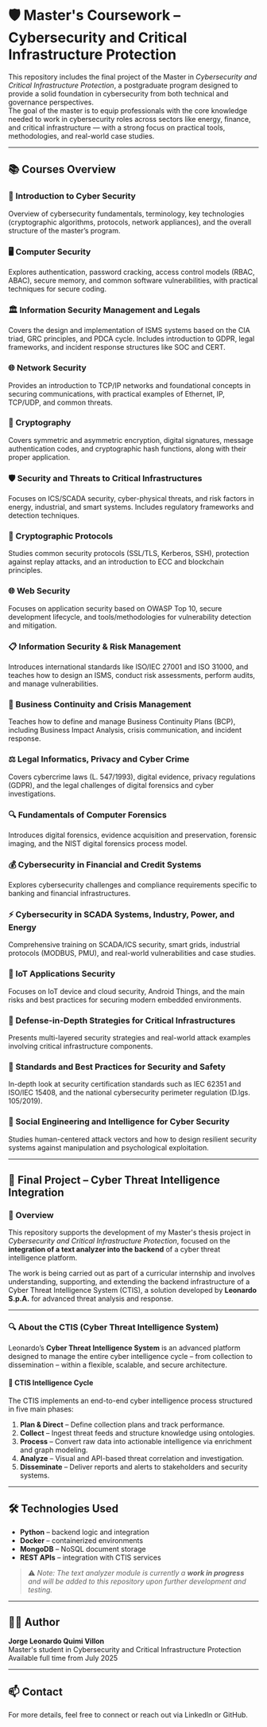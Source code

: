 # 🛡️ Master's Coursework – Cybersecurity and Critical Infrastructure Protection

This repository includes the final project of the Master in *Cybersecurity and Critical Infrastructure Protection*, a postgraduate program designed to provide a solid foundation in cybersecurity from both technical and governance perspectives.  
The goal of the master is to equip professionals with the core knowledge needed to work in cybersecurity roles across sectors like energy, finance, and critical infrastructure — with a strong focus on practical tools, methodologies, and real-world case studies.

---

## 📚 Courses Overview

### 🔐 Introduction to Cyber Security
Overview of cybersecurity fundamentals, terminology, key technologies (cryptographic algorithms, protocols, network appliances), and the overall structure of the master’s program.

### 🖥️ Computer Security
Explores authentication, password cracking, access control models (RBAC, ABAC), secure memory, and common software vulnerabilities, with practical techniques for secure coding.

### 🏛️ Information Security Management and Legals
Covers the design and implementation of ISMS systems based on the CIA triad, GRC principles, and PDCA cycle. Includes introduction to GDPR, legal frameworks, and incident response structures like SOC and CERT.

### 🌐 Network Security
Provides an introduction to TCP/IP networks and foundational concepts in securing communications, with practical examples of Ethernet, IP, TCP/UDP, and common threats.

### 🔑 Cryptography
Covers symmetric and asymmetric encryption, digital signatures, message authentication codes, and cryptographic hash functions, along with their proper application.

### 🛡️ Security and Threats to Critical Infrastructures
Focuses on ICS/SCADA security, cyber-physical threats, and risk factors in energy, industrial, and smart systems. Includes regulatory frameworks and detection techniques.

### 🔐 Cryptographic Protocols
Studies common security protocols (SSL/TLS, Kerberos, SSH), protection against replay attacks, and an introduction to ECC and blockchain principles.

### 🌐 Web Security
Focuses on application security based on OWASP Top 10, secure development lifecycle, and tools/methodologies for vulnerability detection and mitigation.

### 📋 Information Security & Risk Management
Introduces international standards like ISO/IEC 27001 and ISO 31000, and teaches how to design an ISMS, conduct risk assessments, perform audits, and manage vulnerabilities.

### 🔄 Business Continuity and Crisis Management
Teaches how to define and manage Business Continuity Plans (BCP), including Business Impact Analysis, crisis communication, and incident response.

### ⚖️ Legal Informatics, Privacy and Cyber Crime
Covers cybercrime laws (L. 547/1993), digital evidence, privacy regulations (GDPR), and the legal challenges of digital forensics and cyber investigations.

### 🔍 Fundamentals of Computer Forensics
Introduces digital forensics, evidence acquisition and preservation, forensic imaging, and the NIST digital forensics process model.

### 💰 Cybersecurity in Financial and Credit Systems
Explores cybersecurity challenges and compliance requirements specific to banking and financial infrastructures.

### ⚡ Cybersecurity in SCADA Systems, Industry, Power, and Energy
Comprehensive training on SCADA/ICS security, smart grids, industrial protocols (MODBUS, PMU), and real-world vulnerabilities and case studies.

### 📱 IoT Applications Security
Focuses on IoT device and cloud security, Android Things, and the main risks and best practices for securing modern embedded environments.

### 🧱 Defense-in-Depth Strategies for Critical Infrastructures
Presents multi-layered security strategies and real-world attack examples involving critical infrastructure components.

### 📘 Standards and Best Practices for Security and Safety
In-depth look at security certification standards such as IEC 62351 and ISO/IEC 15408, and the national cybersecurity perimeter regulation (D.lgs. 105/2019).

### 🧠 Social Engineering and Intelligence for Cyber Security
Studies human-centered attack vectors and how to design resilient security systems against manipulation and psychological exploitation.

---

## 🧪 Final Project – Cyber Threat Intelligence Integration

### 📘 Overview

This repository supports the development of my Master's thesis project in *Cybersecurity and Critical Infrastructure Protection*, focused on the **integration of a text analyzer into the backend** of a cyber threat intelligence platform.

The work is being carried out as part of a curricular internship and involves understanding, supporting, and extending the backend infrastructure of a Cyber Threat Intelligence System (CTIS), a solution developed by **Leonardo S.p.A.** for advanced threat analysis and response.

---

### 🔍 About the CTIS (Cyber Threat Intelligence System)

Leonardo’s **Cyber Threat Intelligence System** is an advanced platform designed to manage the entire cyber intelligence cycle – from collection to dissemination – within a flexible, scalable, and secure architecture.

#### 🔁 CTIS Intelligence Cycle
The CTIS implements an end-to-end cyber intelligence process structured in five main phases:

1. **Plan & Direct** – Define collection plans and track performance.
2. **Collect** – Ingest threat feeds and structure knowledge using ontologies.
3. **Process** – Convert raw data into actionable intelligence via enrichment and graph modeling.
4. **Analyze** – Visual and API-based threat correlation and investigation.
5. **Disseminate** – Deliver reports and alerts to stakeholders and security systems.

---

## 🛠 Technologies Used

- **Python** – backend logic and integration
- **Docker** – containerized environments
- **MongoDB** – NoSQL document storage
- **REST APIs** – integration with CTIS services

> ⚠️ *Note: The text analyzer module is currently a **work in progress** and will be added to this repository upon further development and testing.*

---

## 🧑‍💻 Author

**Jorge Leonardo Quimi Villon**  
Master's student in Cybersecurity and Critical Infrastructure Protection  
Available full time from July 2025

---

## 📫 Contact

For more details, feel free to connect or reach out via LinkedIn or GitHub.

